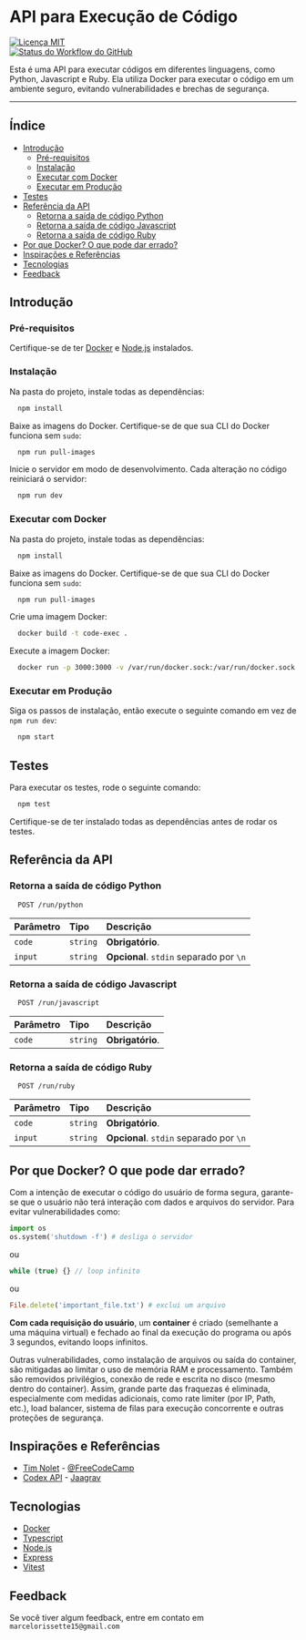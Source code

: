 # API para Execução de Código

[![Licença MIT](https://img.shields.io/github/license/marcelo-schreiber/run-user-code-SaaS?style=social?logo=github)](https://github.com/marcelo-schreiber/run-user-code-SaaS/blob/master/LICENSE)  
[![Status do Workflow do GitHub](https://img.shields.io/github/actions/workflow/status/marcelo-schreiber/run-user-code-SaaS/test-backend.yml?style=social?logo=github)](https://github.com/marcelo-schreiber/run-user-code-SaaS/actions/workflows/test-backend.yml)

Esta é uma API para executar códigos em diferentes linguagens, como Python, Javascript e Ruby. Ela utiliza Docker para executar o código em um ambiente seguro, evitando vulnerabilidades e brechas de segurança.

---

## Índice

- [Introdução](#introdução)
  - [Pré-requisitos](#pré-requisitos)
  - [Instalação](#instalação)
  - [Executar com Docker](#executar-com-docker)
  - [Executar em Produção](#executar-em-produção)
- [Testes](#testes)
- [Referência da API](#referência-da-api)
  - [Retorna a saída de código Python](#retorna-a-saída-de-código-python)
  - [Retorna a saída de código Javascript](#retorna-a-saída-de-código-javascript)
  - [Retorna a saída de código Ruby](#retorna-a-saída-de-código-ruby)
- [Por que Docker? O que pode dar errado?](#por-que-docker-o-que-pode-dar-errado)
- [Inspirações e Referências](#inspirações-e-referências)
- [Tecnologias](#tecnologias)
- [Feedback](#feedback)

## Introdução

### Pré-requisitos

Certifique-se de ter [Docker](https://www.docker.com/) e [Node.js](https://nodejs.org/en/) instalados.

### Instalação

Na pasta do projeto, instale todas as dependências:

```bash
  npm install
```

Baixe as imagens do Docker. Certifique-se de que sua CLI do Docker funciona sem `sudo`:

```bash
  npm run pull-images
```

Inicie o servidor em modo de desenvolvimento. Cada alteração no código reiniciará o servidor:

```bash
  npm run dev
```

### Executar com Docker

Na pasta do projeto, instale todas as dependências:

```bash
  npm install
```

Baixe as imagens do Docker. Certifique-se de que sua CLI do Docker funciona sem `sudo`:

```bash
  npm run pull-images
```

Crie uma imagem Docker:

```bash
  docker build -t code-exec .
```

Execute a imagem Docker:

```bash
  docker run -p 3000:3000 -v /var/run/docker.sock:/var/run/docker.sock --name code-exec code-exec
```

### Executar em Produção

Siga os passos de instalação, então execute o seguinte comando em vez de `npm run dev`:

```bash
  npm start
```

## Testes

Para executar os testes, rode o seguinte comando:

```bash
  npm test
```

Certifique-se de ter instalado todas as dependências antes de rodar os testes.

## Referência da API

### Retorna a saída de código Python

```http
  POST /run/python
```

| Parâmetro  | Tipo       | Descrição                          |
| :---------- | :--------- | :---------------------------------- |
| `code`      | `string`   | **Obrigatório**.                     |
| `input`     | `string`   | **Opcional**. `stdin` separado por `\n` |

### Retorna a saída de código Javascript

```http
  POST /run/javascript
```

| Parâmetro  | Tipo       | Descrição                          |
| :---------- | :--------- | :---------------------------------- |
| `code`      | `string`   | **Obrigatório**.                     |

### Retorna a saída de código Ruby

```http
  POST /run/ruby
```

| Parâmetro  | Tipo       | Descrição                          |
| :---------- | :--------- | :---------------------------------- |
| `code`      | `string`   | **Obrigatório**.                     |
| `input`     | `string`   | **Opcional**. `stdin` separado por `\n` |

## Por que Docker? O que pode dar errado?

Com a intenção de executar o código do usuário de forma segura, garante-se que o usuário não terá interação com dados e arquivos do servidor. Para evitar vulnerabilidades como:

```python
import os
os.system('shutdown -f') # desliga o servidor
```

ou

```javascript
while (true) {} // loop infinito
```

ou

```ruby
File.delete('important_file.txt') # exclui um arquivo
```

**Com cada requisição do usuário**, um **container** é criado (semelhante a uma máquina virtual) e fechado ao final da execução do programa ou após 3 segundos, evitando loops infinitos.

Outras vulnerabilidades, como instalação de arquivos ou saída do container, são mitigadas ao limitar o uso de memória RAM e processamento. Também são removidos privilégios, conexão de rede e escrita no disco (mesmo dentro do container). Assim, grande parte das fraquezas é eliminada, especialmente com medidas adicionais, como rate limiter (por IP, Path, etc.), load balancer, sistema de filas para execução concorrente e outras proteções de segurança.

## Inspirações e Referências

- [Tim Nolet](https://www.freecodecamp.org/news/running-untrusted-javascript-as-a-saas-is-hard-this-is-how-i-tamed-the-demons-973870f76e1c/) - [@FreeCodeCamp](https://www.freecodecamp.org/)
- [Codex API](https://github.com/Jaagrav/CodeX-API) - [Jaagrav](https://github.com/Jaagrav)

## Tecnologias

- [Docker](https://www.docker.com/)
- [Typescript](https://www.typescriptlang.org/)
- [Node.js](https://nodejs.org/en/)
- [Express](https://expressjs.com/)
- [Vitest](https://vitest.dev/)

## Feedback

Se você tiver algum feedback, entre em contato em `marcelorissette15@gmail.com`

